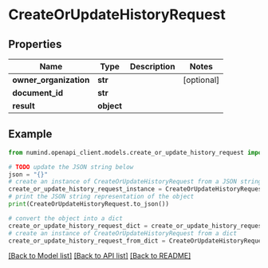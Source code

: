 # CreateOrUpdateHistoryRequest


## Properties

Name | Type | Description | Notes
------------ | ------------- | ------------- | -------------
**owner_organization** | **str** |  | [optional] 
**document_id** | **str** |  | 
**result** | **object** |  | 

## Example

```python
from numind.openapi_client.models.create_or_update_history_request import CreateOrUpdateHistoryRequest

# TODO update the JSON string below
json = "{}"
# create an instance of CreateOrUpdateHistoryRequest from a JSON string
create_or_update_history_request_instance = CreateOrUpdateHistoryRequest.from_json(json)
# print the JSON string representation of the object
print(CreateOrUpdateHistoryRequest.to_json())

# convert the object into a dict
create_or_update_history_request_dict = create_or_update_history_request_instance.to_dict()
# create an instance of CreateOrUpdateHistoryRequest from a dict
create_or_update_history_request_from_dict = CreateOrUpdateHistoryRequest.from_dict(create_or_update_history_request_dict)
```
[[Back to Model list]](../README.md#documentation-for-models) [[Back to API list]](../README.md#documentation-for-api-endpoints) [[Back to README]](../README.md)



